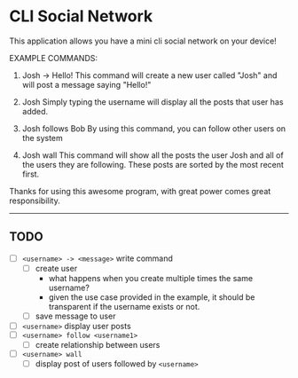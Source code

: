 # CLI Social Network

This application allows you have a mini cli social network on your device!

EXAMPLE COMMANDS:

1. Josh -> Hello!
    This command will create a new user called "Josh" and will post a message saying "Hello!"

2. Josh
    Simply typing the username will display all the posts that user has added.

3. Josh follows Bob
    By using this command, you can follow other users on the system

4. Josh wall
    This command will show all the posts the user Josh and all of the users they are following.
    These posts are sorted by the most recent first.

Thanks for using this awesome program, with great power comes great responsibility.

---

## TODO

- [ ] `<username> -> <message>` write command
  - [ ] create user
    - what happens when you create multiple times the same username?
    - given the use case provided in the example, it should be transparent if the username exists or not.
  - [ ] save message to user
- [ ] `<username>` display user posts
- [ ] `<username> follow <username1>`
  - [ ] create relationship between users
- [ ] `<username> wall`
  - [ ] display post of users followed by `<username>`

